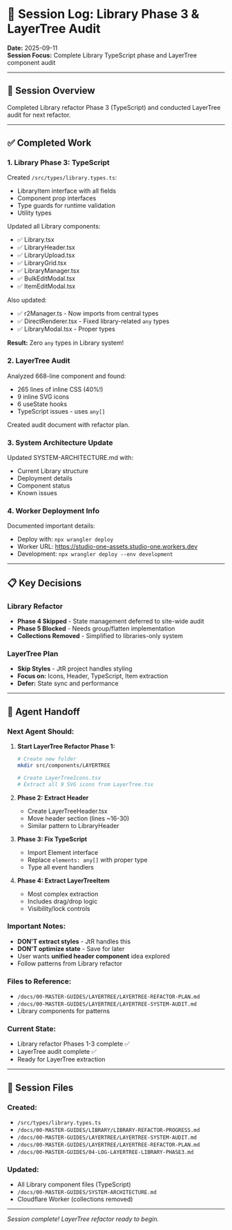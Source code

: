 # 📝 Session Log: Library Phase 3 & LayerTree Audit

**Date:** 2025-09-11  
**Session Focus:** Complete Library TypeScript phase and LayerTree component audit

---

## 🎯 Session Overview

Completed Library refactor Phase 3 (TypeScript) and conducted LayerTree audit for next refactor.

---

## ✅ Completed Work

### 1. **Library Phase 3: TypeScript** 

Created `/src/types/library.types.ts`:
- LibraryItem interface with all fields
- Component prop interfaces
- Type guards for runtime validation
- Utility types

Updated all Library components:
- ✅ Library.tsx
- ✅ LibraryHeader.tsx  
- ✅ LibraryUpload.tsx
- ✅ LibraryGrid.tsx
- ✅ LibraryManager.tsx
- ✅ BulkEditModal.tsx
- ✅ ItemEditModal.tsx

Also updated:
- ✅ r2Manager.ts - Now imports from central types
- ✅ DirectRenderer.tsx - Fixed library-related `any` types
- ✅ LibraryModal.tsx - Proper types

**Result:** Zero `any` types in Library system!

### 2. **LayerTree Audit**

Analyzed 668-line component and found:
- 265 lines of inline CSS (40%!)
- 9 inline SVG icons
- 6 useState hooks
- TypeScript issues - uses `any[]`

Created audit document with refactor plan.

### 3. **System Architecture Update**

Updated SYSTEM-ARCHITECTURE.md with:
- Current Library structure
- Deployment details
- Component status
- Known issues

### 4. **Worker Deployment Info**

Documented important details:
- Deploy with: `npx wrangler deploy`
- Worker URL: https://studio-one-assets.studio-one.workers.dev
- Development: `npx wrangler deploy --env development`

---

## 📋 Key Decisions

### Library Refactor
- **Phase 4 Skipped** - State management deferred to site-wide audit
- **Phase 5 Blocked** - Needs group/flatten implementation
- **Collections Removed** - Simplified to libraries-only system

### LayerTree Plan
- **Skip Styles** - JtR project handles styling
- **Focus on:** Icons, Header, TypeScript, Item extraction
- **Defer:** State sync and performance

---

## 🚀 Agent Handoff

### Next Agent Should:

1. **Start LayerTree Refactor Phase 1:**
   ```bash
   # Create new folder
   mkdir src/components/LAYERTREE
   
   # Create LayerTreeIcons.tsx
   # Extract all 9 SVG icons from LayerTree.tsx
   ```

2. **Phase 2: Extract Header**
   - Create LayerTreeHeader.tsx
   - Move header section (lines ~16-30)
   - Similar pattern to LibraryHeader

3. **Phase 3: Fix TypeScript**
   - Import Element interface
   - Replace `elements: any[]` with proper type
   - Type all event handlers

4. **Phase 4: Extract LayerTreeItem**
   - Most complex extraction
   - Includes drag/drop logic
   - Visibility/lock controls

### Important Notes:
- **DON'T extract styles** - JtR handles this
- **DON'T optimize state** - Save for later
- User wants **unified header component** idea explored
- Follow patterns from Library refactor

### Files to Reference:
- `/docs/00-MASTER-GUIDES/LAYERTREE/LAYERTREE-REFACTOR-PLAN.md`
- `/docs/00-MASTER-GUIDES/LAYERTREE/LAYERTREE-SYSTEM-AUDIT.md`
- Library components for patterns

### Current State:
- Library refactor Phases 1-3 complete ✅
- LayerTree audit complete ✅
- Ready for LayerTree extraction

---

## 📂 Session Files

### Created:
- `/src/types/library.types.ts`
- `/docs/00-MASTER-GUIDES/LIBRARY/LIBRARY-REFACTOR-PROGRESS.md`
- `/docs/00-MASTER-GUIDES/LAYERTREE/LAYERTREE-SYSTEM-AUDIT.md`
- `/docs/00-MASTER-GUIDES/LAYERTREE/LAYERTREE-REFACTOR-PLAN.md`
- `/docs/00-MASTER-GUIDES/04-LOG-LAYERTREE-LIBRARY-PHASE3.md`

### Updated:
- All Library component files (TypeScript)
- `/docs/00-MASTER-GUIDES/SYSTEM-ARCHITECTURE.md`
- Cloudflare Worker (collections removed)

---

*Session complete! LayerTree refactor ready to begin.*